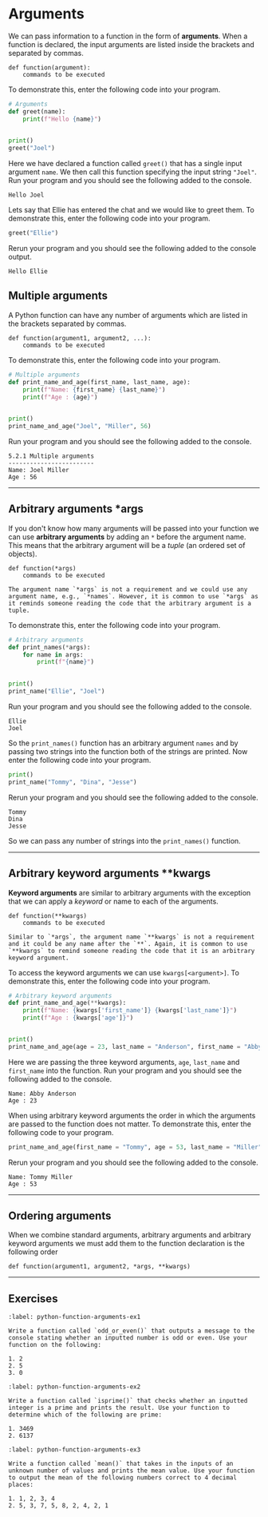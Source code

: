 # Arguments

We can pass information to a function in the form of **arguments**. When a function is declared, the input arguments are listed inside the brackets and separated by commas.

```text
def function(argument):
    commands to be executed
```

To demonstrate this, enter the following code into your program.

```python
# Arguments
def greet(name):
    print(f"Hello {name}")
    

print()
greet("Joel")
```

Here we have declared a function called `greet()` that has a single input argument `name`. We then call this function specifying the input string `"Joel"`. Run your program and you should see the following added to the console.

```text
Hello Joel
```

Lets say that Ellie has entered the chat and we would like to greet them. To demonstrate this, enter the following code into your program.

```python
greet("Ellie")
```

Rerun your program and you should see the following added to the console output.

```text
Hello Ellie
```

## Multiple arguments

A Python function can have any number of arguments which are listed in the brackets separated by commas.

```text
def function(argument1, argument2, ...):
    commands to be executed
```

To demonstrate this, enter the following code into your program.

```python
# Multiple arguments
def print_name_and_age(first_name, last_name, age):
    print(f"Name: {first_name} {last_name}")
    print(f"Age : {age}")
    

print()
print_name_and_age("Joel", "Miller", 56)
```

Run your program and you should see the following added to the console.

```text
5.2.1 Multiple arguments
------------------------
Name: Joel Miller
Age : 56
```

---

## Arbitrary arguments *args

If you don't know how many arguments will be passed into your function we can use **arbitrary arguments** by adding an `*` before the argument name. This means that the arbitrary argument will be a *tuple* (an ordered set of objects).

```text
def function(*args)
    commands to be executed
```

```{note}
The argument name `*args` is not a requirement and we could use any argument name, e.g., `*names`. However, it is common to use `*args` as it reminds someone reading the code that the arbitrary argument is a tuple.
```

To demonstrate this, enter the following code into your program.

```python
# Arbitrary arguments
def print_names(*args):
    for name in args:
        print(f"{name}")
        

print()
print_name("Ellie", "Joel")
```

Run your program and you should see the following added to the console.

```text
Ellie
Joel
```

So the `print_names()` function has an arbitrary argument `names` and by passing two strings into the function both of the strings are printed. Now enter the following code into your program.

```python
print()
print_name("Tommy", "Dina", "Jesse")
```

Rerun your program and you should see the following added to the console.

```text
Tommy
Dina
Jesse
```

So we can pass any number of strings into the `print_names()` function.

---

## Arbitrary keyword arguments **kwargs

**Keyword arguments** are similar to arbitrary arguments with the exception that we can apply a *keyword* or name to each of the arguments.

```text
def function(**kwargs)
    commands to be executed
```

```{note}
Similar to `*args`, the argument name `**kwargs` is not a requirement and it could be any name after the `**`. Again, it is common to use `**kwargs` to remind someone reading the code that it is an arbitrary keyword argument. 
```

To access the keyword arguments we can use `kwargs[<argument>]`. To demonstrate this, enter the following code into your program.

```python
# Arbitrary keyword arguments
def print_name_and_age(**kwargs):
    print(f"Name: {kwargs['first_name']} {kwargs['last_name']}")
    print(f"Age : {kwargs['age']}")


print()   
print_name_and_age(age = 23, last_name = "Anderson", first_name = "Abby")
```

Here we are passing the three keyword arguments, `age`, `last_name` and `first_name` into the function. Run your program and you should see the following added to the console.

```text
Name: Abby Anderson
Age : 23
```

When using arbitrary keyword arguments the order in which the arguments are passed to the function does not matter. To demonstrate this, enter the following code to your program.

```python
print_name_and_age(first_name = "Tommy", age = 53, last_name = "Miller")
```

Rerun your program and you should see the following added to the console.

```text
Name: Tommy Miller
Age : 53
```

---

## Ordering arguments

When we combine standard arguments, arbitrary arguments and arbitrary keyword arguments we must add them to the function declaration is the following order

```text
def function(argument1, argument2, *args, **kwargs)
```

---

## Exercises

````{exercise}
:label: python-function-arguments-ex1

Write a function called `odd_or_even()` that outputs a message to the console stating whether an inputted number is odd or even. Use your function on the following:

1. 2
2. 5
3. 0
````

```{exercise}
:label: python-function-arguments-ex2

Write a function called `isprime()` that checks whether an inputted integer is a prime and prints the result. Use your function to determine which of the following are prime:

1. 3469
2. 6137
```

```{exercise}
:label: python-function-arguments-ex3

Write a function called `mean()` that takes in the inputs of an unknown number of values and prints the mean value. Use your function to output the mean of the following numbers correct to 4 decimal places:

1. 1, 2, 3, 4
2. 5, 3, 7, 5, 8, 2, 4, 2, 1
```
